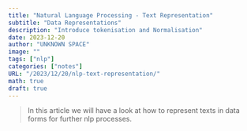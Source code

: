 ```yaml
---
title: "Natural Language Processing - Text Representation"
subtitle: "Data Representations"
description: "Introduce tokenisation and Normalisation"
date: 2023-12-20
author: "UNKNOWN SPACE"
image: ""
tags: ["nlp"]
categories: ["notes"]
URL: "/2023/12/20/nlp-text-representation/"
math: true
draft: true
---
```


> In this article we will have a look at how to represent texts in data forms for further nlp processes.

